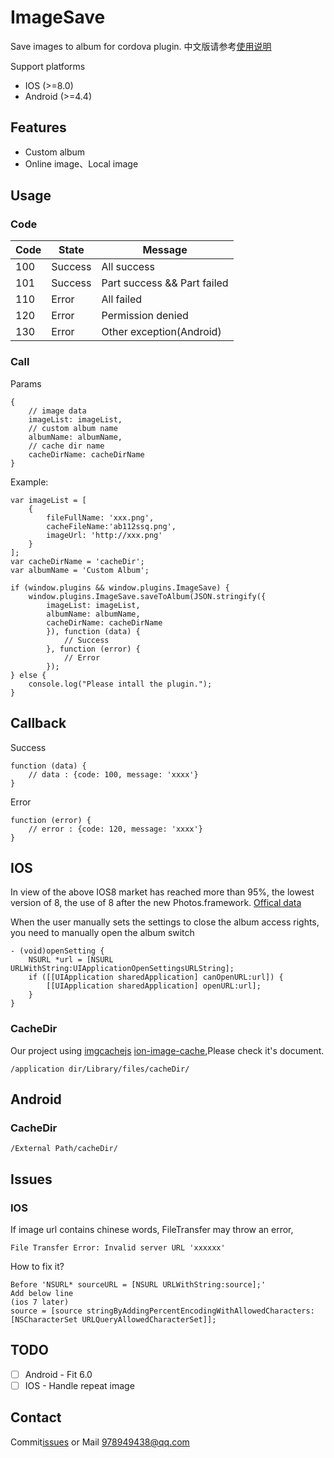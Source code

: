 # ImageSave

Save images to album for cordova plugin.
中文版请参考[使用说明](https://github.com/SandLZ/ImageSave/blob/master/README_CN.md)

Support platforms

- IOS (>=8.0)
- Android (>=4.4)

## Features

- Custom album
- Online image、Local image

## Usage

### Code

| Code | State | Message |
| --- | --- | --- |
| 100 | Success | All success |
| 101 | Success | Part success && Part failed |
| 110 | Error | All failed |
| 120 | Error | Permission denied |
| 130 | Error | Other exception(Android) |


### Call

Params

```
{
    // image data
    imageList: imageList,
    // custom album name
    albumName: albumName,
    // cache dir name
    cacheDirName: cacheDirName
}
```

Example:

```
var imageList = [
    {
        fileFullName: 'xxx.png',
        cacheFileName:'ab112ssq.png',
        imageUrl: 'http://xxx.png'
    }
];
var cacheDirName = 'cacheDir';
var albumName = 'Custom Album';

```


```
if (window.plugins && window.plugins.ImageSave) {
    window.plugins.ImageSave.saveToAlbum(JSON.stringify({
        imageList: imageList,
        albumName: albumName,
        cacheDirName: cacheDirName
        }), function (data) {
            // Success
        }, function (error) {
            // Error
        });
} else {
    console.log("Please intall the plugin.");
}
```

## Callback


Success

```
function (data) {
    // data : {code: 100, message: 'xxxx'}
}
```


Error

```
function (error) {
    // error : {code: 120, message: 'xxxx'}
}
```

## IOS

In view of the above IOS8 market has reached more than 95%, the lowest version of 8, the use of 8 after the new Photos.framework.
[Offical data](https://developer.apple.com/support/app-store/)

When the user manually sets the settings to close the album access rights, you need to manually open the album switch

```
- (void)openSetting {
    NSURL *url = [NSURL URLWithString:UIApplicationOpenSettingsURLString];
    if ([[UIApplication sharedApplication] canOpenURL:url]) {
        [[UIApplication sharedApplication] openURL:url];
    }
}
```

### CacheDir

Our project using [imgcachejs](https://github.com/chrisben/imgcache.js) [ion-image-cache](https://github.com/vitaliy-bobrov/ionic-img-cache),Please check it's document.

```
/application dir/Library/files/cacheDir/
```


## Android

### CacheDir

```
/External Path/cacheDir/
```

## Issues

### IOS

If image url contains chinese words, FileTransfer may throw an error,
 ```
 File Transfer Error: Invalid server URL 'xxxxxx'
 ```
How to fix it?

```
Before 'NSURL* sourceURL = [NSURL URLWithString:source];'
Add below line
(ios 7 later)
source = [source stringByAddingPercentEncodingWithAllowedCharacters:[NSCharacterSet URLQueryAllowedCharacterSet]];
```

## TODO

* [ ] Android - Fit 6.0
* [ ] IOS - Handle repeat image

## Contact

Commit[issues](https://github.com/SandLZ/ImageSave/issues) or Mail 978949438@qq.com





